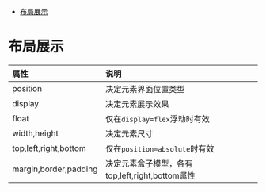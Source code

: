 - [布局展示](#布局展示)

# 布局展示
属性|说明
:--|:---
position| 决定元素界面位置类型
display| 决定元素展示效果
float| 仅在`display=flex`浮动时有效
width,height| 决定元素尺寸
top,left,right,bottom| 仅在`position=absolute`时有效
margin,border,padding| 决定元素盒子模型，各有top,left,right,bottom属性